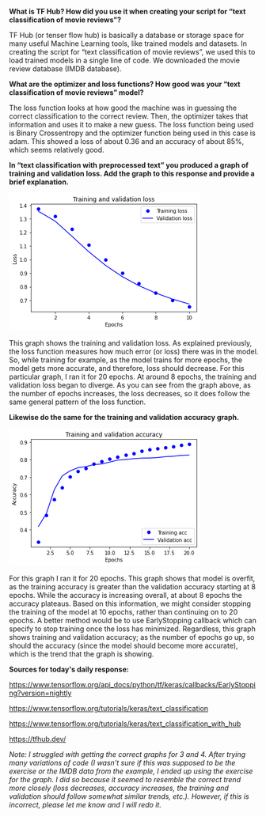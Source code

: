 **What is TF Hub? How did you use it when creating your script for “text classification of movie reviews”?**


TF Hub (or tenser flow hub) is basically a database or storage space for many useful Machine Learning tools, like trained models and datasets. In creating the script for “text classification of movie reviews”, we used this to load trained models in a single line of code. We downloaded the movie review database (IMDB database).



**What are the optimizer and loss functions? How good was your “text classification of movie reviews” model?**


The loss function looks at how good the machine was in guessing the correct classification to the correct review. Then, the optimizer takes that information and uses it to make a new guess. The loss function being used is Binary Crossentropy and the optimizer function being used in this case is adam. This showed a loss of about 0.36 and an accuracy of about 85%, which seems relatively good.


**In “text classification with preprocessed text” you produced a graph of training and validation loss. Add the graph to this response and provide a brief explanation.**

![July 9 Graph 1](https://github.com/SaumyaKapila/Data310-Public/blob/master/Graph%201%20ML%20july%209.png?raw=true)

This graph shows the training and validation loss. As explained previously, the loss function measures how much error (or loss) there was in the model. So, while training for example, as the model trains for more epochs, the model gets more accurate, and therefore, loss should decrease. For this particular graph, I ran it for 20 epochs. At around 8 epochs, the training and validation loss began to diverge. As you can see from the graph above, as the number of epochs increases, the loss decreases, so it does follow the same general pattern of the loss function.

 **Likewise do the same for the training and validation accuracy graph.**
 
 ![July 9 Graph 2](https://github.com/SaumyaKapila/Data310-Public/blob/master/Graph%202%20ML%20July%209.png?raw=true)

For this graph I ran it for 20 epochs. This graph shows that model is overfit, as the training accuracy is greater than the validation accuracy starting at 8 epochs. While the accuracy is increasing overall, at about 8 epochs the accuracy plateaus. Based on this information, we might consider stopping the training of the model at 10 epochs, rather than continuing on to 20 epochs. A better method would be to use EarlyStopping callback which can specify to stop training once the loss has minimized. Regardless, this graph shows training and validation accuracy; as the number of epochs go up, so should the accuracy (since the model should become more accurate), which is the trend that the graph is showing. 

**Sources for today's daily response:**

https://www.tensorflow.org/api_docs/python/tf/keras/callbacks/EarlyStopping?version=nightly

https://www.tensorflow.org/tutorials/keras/text_classification

https://www.tensorflow.org/tutorials/keras/text_classification_with_hub

https://tfhub.dev/


*Note: I struggled with getting the correct graphs for 3 and 4. After trying many variations of code (I wasn't sure if this was supposed to be the exercise or the IMDB data from the example, I ended up using the exercise for the graph. I did so because it seemed to resemble the correct trend more closely (loss decreases, accuracy increases, the training and validation should follow somewhat similar trends, etc.). However, if this is incorrect, please let me know and I will redo it.*
